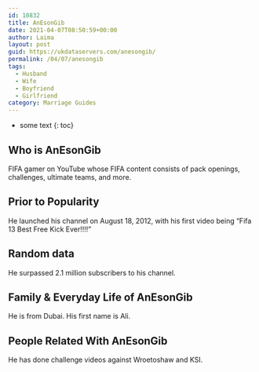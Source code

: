 ```yaml
---
id: 10832
title: AnEsonGib
date: 2021-04-07T08:50:59+00:00
author: Laima
layout: post
guid: https://ukdataservers.com/anesongib/
permalink: /04/07/anesongib
tags:
  - Husband
  - Wife
  - Boyfriend
  - Girlfriend
category: Marriage Guides
---
```


* some text
{: toc}


## Who is AnEsonGib
                  
                  
                  
FIFA gamer on YouTube whose FIFA content consists of pack openings, challenges, ultimate teams, and more.
                  
              
            
              
            
                
                
                
## Prior to Popularity
                  
                  
                  
He launched his channel on August 18, 2012, with his first video being &#8220;Fifa 13 Best Free Kick Ever!!!!&#8221;
                  
              
            
              
            
                
                
                
## Random data
                  
                  
                  
He surpassed 2.1 million subscribers to his channel.
                  
              
            
              
            
                
                
                
## Family & Everyday Life of AnEsonGib
                  
                  
                  
He is from Dubai. His first name is Ali.
                  
              
            
              
            
                
                
                
## People Related With AnEsonGib
                  
                  
                  
He has done challenge videos against Wroetoshaw and KSI.
                  
              
            
              
            
                
              
            
              
              
            
            
              
            
          
          
          